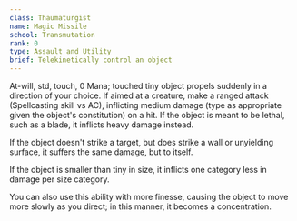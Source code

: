 ```yaml
---
class: Thaumaturgist
name: Magic Missile
school: Transmutation
rank: 0
type: Assault and Utility
brief: Telekinetically control an object
---
```


At-will, std, touch, 0 Mana; touched tiny object propels suddenly in a direction of your choice. If aimed at a creature, make a ranged attack (Spellcasting skill vs AC), inflicting medium damage (type as appropriate given the object's constitution) on a hit. If the object is meant to be lethal, such as a blade, it inflicts heavy damage instead.

If the object doesn't strike a target, but does strike a wall or unyielding surface, it suffers the same damage, but to itself.

If the object is smaller than tiny in size, it inflicts one category less in damage per size category.

You can also use this ability with more finesse, causing the object to move more slowly as you direct; in this manner, it becomes a concentration.